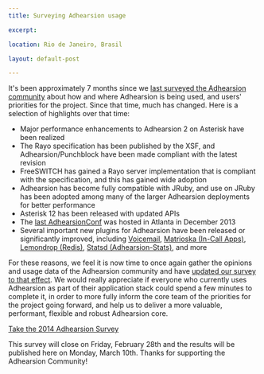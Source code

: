 ```yaml
---
title: Surveying Adhearsion usage

excerpt:

location: Rio de Janeiro, Brasil

layout: default-post

---
```


It's been approximately 7 months since we [last surveyed the Adhearsion community](https://mojolingo.com/blog/2013/adhearsion-survey-results/) about how and where Adhearsion is being used, and users' priorities for the project. Since that time, much has changed. Here is a selection of highlights over that time:

* Major performance enhancements to Adhearsion 2 on Asterisk have been realized
* The Rayo specification has been published by the XSF, and Adhearsion/Punchblock have been made compliant with the latest revision
* FreeSWITCH has gained a Rayo server implementation that is compliant with the specification, and this has gained wide adoption
* Adhearsion has become fully compatible with JRuby, and use on JRuby has been adopted among many of the larger Adhearsion deployments for better performance
* Asterisk 12 has been released with updated APIs
* The [last AdhearsionConf](https://mojolingo.com/blog/2014/real-time-communications-world/) was hosted in Atlanta in December 2013
* Several important new plugins for Adhearsion have been released or significantly improved, including [Voicemail](https://github.com/adhearsion/voicemail), [Matrioska (In-Call Apps)](https://mojolingo.com/blog/2013/call-apps-adhearsion-matrioska/), [Lemondrop (Redis)](https://github.com/bklang/lemondrop), [Statsd (Adhearsion-Stats)](https://github.com/JustinAiken/adhearsion-stats), and more

For these reasons, we feel it is now time to once again gather the opinions and usage data of the Adhearsion community and have [updated our survey to that effect](https://www.surveymonkey.com/s/ZPGSGQK). We would really appreciate if everyone who currently uses Adhearsion as part of their application stack could spend a few minutes to complete it, in order to more fully inform the core team of the priorities for the project going forward, and help us to deliver a more valuable, performant, flexible and robust Adhearsion core.

[Take the 2014 Adhearsion Survey](https://www.surveymonkey.com/s/ZPGSGQK)

This survey will close on Friday, February 28th and the results will be published here on Monday, March 10th.  Thanks for supporting the Adhearsion Community!
